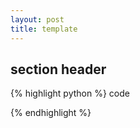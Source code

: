 ```yaml
---
layout: post
title: template
---
```


## section header

{% highlight python %}
code

{% endhighlight %}

